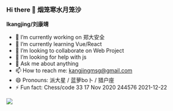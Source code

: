 ### Hi there 👋 烟笼寒水月笼沙

**lkangjing/刘康靖** 

- 🔭 I’m currently working on 郑大安全
- 🌱 I’m currently learning Vue/React
- 👯 I’m looking to collaborate on Web Project
- 🤔 I’m looking for help with js
- 💬 Ask me about anything
- 📫 How to reach me: kangjingmsg@gmail.com
- 😄 Pronouns: 派大星 / 蓝萝bo卜 / 猎户座
- ⚡ Fun fact: Chess/code 
33  17 Nov 2020
244576 2021-12-22



![](https://github-readme-stats.vercel.app/api?username=lkangjing)
